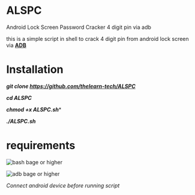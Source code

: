 # ALSPC
Android Lock Screen Password Cracker 4 digit pin via adb

this is a simple script in shell to crack 4 digit pin from android lock screen via [**ADB**](https://www.google.com/url?sa=t&source=web&rct=j&url=https://developer.android.com/studio/command-line/adb&ved=2ahUKEwjBzdGF64zxAhWO4nMBHSg0CQUQFjADegQIEhAC&usg=AOvVaw14g-lv_rtK83Ds60aRCQdX&cshid=1623320236254)

# Installation 

***git clone https://github.com/thelearn-tech/ALSPC***

***cd ALSPC***

***chmod +x ALSPC.sh****

***./ALSPC.sh***

# requirements

![bash bage](https://img.shields.io/badge/Bash-4.4.20-green) or higher

![adb bage](https://img.shields.io/badge/ADB-1.0.39-green) or higher

*Connect android device before running script*


